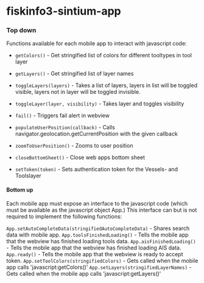 # fiskinfo3-sintium-app
### Top down

Functions available for each mobile app to interact with javascript code:

- ```getColors()``` - Get stringified list of colors for different tooltypes in tool layer

- ```getLayers()``` - Get stringified list of layer names
- ```toggleLayers(layers)``` - Takes a list of layers, layers in list will be toggled visible, layers not in layer will be toggled invisible.
- ```toggleLayer(layer, visibility)``` - Takes layer and toggles visibility
- ```fail()``` - Triggers fail alert in webview
- ```populateUserPosition(callback)``` - Calls navigator.geolocation.getCurrentPosition with the given callback
- ```zoomToUserPosition()``` - Zooms to user position
- ```closeBottomSheet()``` - Close web apps bottom sheet
- ```setToken(token)``` - Sets authentication token for the Vessels- and Toolslayer

#### Bottom up
Each mobile app must expose an interface to the javascript code (which must be available as the javascript object App.) 
This interface can but is not required to implement the following functions:

```App.setAutoCompleteData(stringifiedAutoCompleteData)``` - Shares search data with mobile app.
```App.toolsFinishedLoading()``` - Tells the mobile app that the webview has finished loading tools data.
```App.aisFinishedLoading()``` - Tells the mobile app that the webview has finished loading AIS data.
```App.ready()``` - Tells the mobile app that the webview is ready to accept token.
```App.setToolColors(stringifiedColors)``` - Gets called when the mobile app calls 'javascript:getColors()'
```App.setLayers(stringifiedLayerNames)``` - Gets called when the mobile app calls 'javascript:getLayers()'
